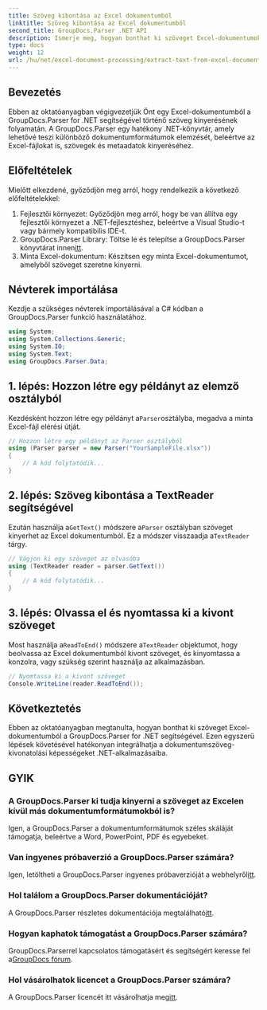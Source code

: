 ```yaml
---
title: Szöveg kibontása az Excel dokumentumból
linktitle: Szöveg kibontása az Excel dokumentumból
second_title: GroupDocs.Parser .NET API
description: Ismerje meg, hogyan bonthat ki szöveget Excel-dokumentumokból a GroupDocs.Parser for .NET segítségével egyszerű lépésekkel.
type: docs
weight: 12
url: /hu/net/excel-document-processing/extract-text-from-excel-document/
---
```

## Bevezetés
Ebben az oktatóanyagban végigvezetjük Önt egy Excel-dokumentumból a GroupDocs.Parser for .NET segítségével történő szöveg kinyerésének folyamatán. A GroupDocs.Parser egy hatékony .NET-könyvtár, amely lehetővé teszi különböző dokumentumformátumok elemzését, beleértve az Excel-fájlokat is, szövegek és metaadatok kinyeréséhez.
## Előfeltételek
Mielőtt elkezdené, győződjön meg arról, hogy rendelkezik a következő előfeltételekkel:
1. Fejlesztői környezet: Győződjön meg arról, hogy be van állítva egy fejlesztői környezet a .NET-fejlesztéshez, beleértve a Visual Studio-t vagy bármely kompatibilis IDE-t.
2.  GroupDocs.Parser Library: Töltse le és telepítse a GroupDocs.Parser könyvtárat innen[itt](https://releases.groupdocs.com/parser/net/).
3. Minta Excel-dokumentum: Készítsen egy minta Excel-dokumentumot, amelyből szöveget szeretne kinyerni.

## Névterek importálása
Kezdje a szükséges névterek importálásával a C# kódban a GroupDocs.Parser funkció használatához.
```csharp
using System;
using System.Collections.Generic;
using System.IO;
using System.Text;
using GroupDocs.Parser.Data;
```
## 1. lépés: Hozzon létre egy példányt az elemző osztályból
 Kezdésként hozzon létre egy példányt a`Parser`osztályba, megadva a minta Excel-fájl elérési útját.
```csharp
// Hozzon létre egy példányt az Parser osztályból
using (Parser parser = new Parser("YourSampleFile.xlsx"))
{
    // A kód folytatódik...
}
```
## 2. lépés: Szöveg kibontása a TextReader segítségével
 Ezután használja a`GetText()` módszere a`Parser` osztályban szöveget kinyerhet az Excel dokumentumból. Ez a módszer visszaadja a`TextReader` tárgy.
```csharp
// Vágjon ki egy szöveget az olvasóba
using (TextReader reader = parser.GetText())
{
    // A kód folytatódik...
}
```
## 3. lépés: Olvassa el és nyomtassa ki a kivont szöveget
 Most használja a`ReadToEnd()` módszere a`TextReader` objektumot, hogy beolvassa az Excel dokumentumból kivont szöveget, és kinyomtassa a konzolra, vagy szükség szerint használja az alkalmazásban.
```csharp
// Nyomtassa ki a kivont szöveget
Console.WriteLine(reader.ReadToEnd());
```

## Következtetés
Ebben az oktatóanyagban megtanulta, hogyan bonthat ki szöveget Excel-dokumentumból a GroupDocs.Parser for .NET segítségével. Ezen egyszerű lépések követésével hatékonyan integrálhatja a dokumentumszöveg-kivonatolási képességeket .NET-alkalmazásaiba.

## GYIK
### A GroupDocs.Parser ki tudja kinyerni a szöveget az Excelen kívül más dokumentumformátumokból is?
Igen, a GroupDocs.Parser a dokumentumformátumok széles skáláját támogatja, beleértve a Word, PowerPoint, PDF és egyebeket.
### Van ingyenes próbaverzió a GroupDocs.Parser számára?
 Igen, letöltheti a GroupDocs.Parser ingyenes próbaverzióját a webhelyről[itt](https://releases.groupdocs.com/).
### Hol találom a GroupDocs.Parser dokumentációját?
 A GroupDocs.Parser részletes dokumentációja megtalálható[itt](https://reference.groupdocs.com/parser/net/).
### Hogyan kaphatok támogatást a GroupDocs.Parser számára?
 GroupDocs.Parserrel kapcsolatos támogatásért és segítségért keresse fel a[GroupDocs fórum](https://forum.groupdocs.com/c/parser/17).
### Hol vásárolhatok licencet a GroupDocs.Parser számára?
 A GroupDocs.Parser licencét itt vásárolhatja meg[itt](https://purchase.groupdocs.com/buy).